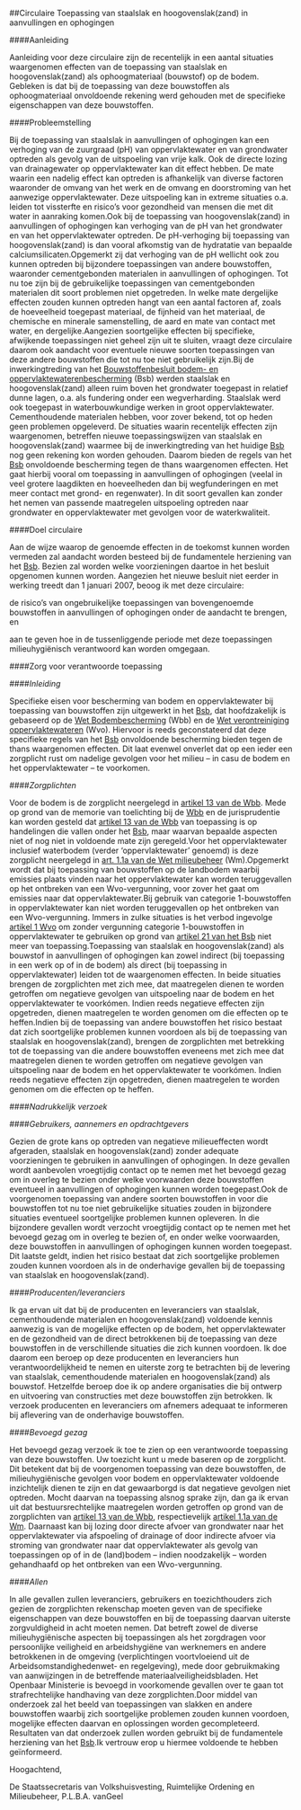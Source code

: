 <meta http-equiv='Content-Type' content='text/html; charset=utf-8' />

##Circulaire Toepassing van staalslak en hoogovenslak(zand) in aanvullingen en ophogingen

####Aanleiding

Aanleiding voor deze circulaire zijn de recentelijk in een aantal situaties waargenomen effecten van de toepassing van staalslak en hoogovenslak(zand) als ophoogmateriaal (bouwstof) op de bodem. Gebleken is dat bij de toepassing van deze bouwstoffen als ophoogmateriaal onvoldoende rekening werd gehouden met de specifieke eigenschappen van deze bouwstoffen.

####Probleemstelling

Bij de toepassing van staalslak in aanvullingen of ophogingen kan een verhoging van de zuurgraad (pH) van oppervlaktewater en van grondwater optreden als gevolg van de uitspoeling van vrije kalk. Ook de directe lozing van drainagewater op oppervlaktewater kan dit effect hebben. De mate waarin een nadelig effect kan optreden is afhankelijk van diverse factoren waaronder de omvang van het werk en de omvang en doorstroming van het aanwezige oppervlaktewater. Deze uitspoeling kan in extreme situaties o.a. leiden tot vissterfte en risico’s voor gezondheid van mensen die met dit water in aanraking komen.Ook bij de toepassing van hoogovenslak(zand) in aanvullingen of ophogingen kan verhoging van de pH van het grondwater en van het oppervlaktewater optreden. De pH-verhoging bij toepassing van hoogovenslak(zand) is dan vooral afkomstig van de hydratatie van bepaalde calciumsilicaten.Opgemerkt zij dat verhoging van de pH wellicht ook zou kunnen optreden bij bijzondere toepassingen van andere bouwstoffen, waaronder cementgebonden materialen in aanvullingen of ophogingen. Tot nu toe zijn bij de gebruikelijke toepassingen van cementgebonden materialen dit soort problemen niet opgetreden. In welke mate dergelijke effecten zouden kunnen optreden hangt van een aantal factoren af, zoals de hoeveelheid toegepast materiaal, de fijnheid van het materiaal, de chemische en minerale samenstelling, de aard en mate van contact met water, en dergelijke.Aangezien soortgelijke effecten bij specifieke, afwijkende toepassingen niet geheel zijn uit te sluiten, vraagt deze circulaire daarom ook aandacht voor eventuele nieuwe soorten toepassingen van deze andere bouwstoffen die tot nu toe niet gebruikelijk zijn.Bij de inwerkingtreding van het [Bouwstoffenbesluit bodem- en oppervlaktewaterenbescherming](../../../../../../../../../../../AMvB/bouwstoffenbesluit/bodem-/en/oppervlaktewaterenbescherming/BWBR0007667/README.md) (Bsb) werden staalslak en hoogovenslak(zand) alleen ruim boven het grondwater toegepast in relatief dunne lagen, o.a. als fundering onder een wegverharding. Staalslak werd ook toegepast in waterbouwkundige werken in groot oppervlaktewater. Cementhoudende materialen hebben, voor zover bekend, tot op heden geen problemen opgeleverd. De situaties waarin recentelijk effecten zijn waargenomen, betreffen nieuwe toepassingswijzen van staalslak en hoogovenslak(zand) waarmee bij de inwerkingtreding van het huidige [Bsb](../../../../../../../../../../../AMvB/bouwstoffenbesluit/bodem-/en/oppervlaktewaterenbescherming/BWBR0007667/README.md) nog geen rekening kon worden gehouden. Daarom bieden de regels van het [Bsb](../../../../../../../../../../../AMvB/bouwstoffenbesluit/bodem-/en/oppervlaktewaterenbescherming/BWBR0007667/README.md) onvoldoende bescherming tegen de thans waargenomen effecten. Het gaat hierbij vooral om toepassing in aanvullingen of ophogingen (veelal in veel grotere laagdikten en hoeveelheden dan bij wegfunderingen en met meer contact met grond- en regenwater). In dit soort gevallen kan zonder het nemen van passende maatregelen uitspoeling optreden naar grondwater en oppervlaktewater met gevolgen voor de waterkwaliteit.

####Doel circulaire

Aan de wijze waarop de genoemde effecten in de toekomst kunnen worden vermeden zal aandacht worden besteed bij de fundamentele herziening van het [Bsb](../../../../../../../../../../../AMvB/bouwstoffenbesluit/bodem-/en/oppervlaktewaterenbescherming/BWBR0007667/README.md). Bezien zal worden welke voorzieningen daartoe in het besluit opgenomen kunnen worden. Aangezien het nieuwe besluit niet eerder in werking treedt dan 1 januari 2007, beoog ik met deze circulaire:

de risico’s van ongebruikelijke toepassingen van bovengenoemde bouwstoffen in aanvullingen of ophogingen onder de aandacht te brengen, en

aan te geven hoe in de tussenliggende periode met deze toepassingen milieuhygiënisch verantwoord kan worden omgegaan.

####Zorg voor verantwoorde toepassing

####*Inleiding*

Specifieke eisen voor bescherming van bodem en oppervlaktewater bij toepassing van bouwstoffen zijn uitgewerkt in het [Bsb](../../../../../../../../../../../AMvB/bouwstoffenbesluit/bodem-/en/oppervlaktewaterenbescherming/BWBR0007667/README.md), dat hoofdzakelijk is gebaseerd op de [Wet Bodembescherming](../../../../../../../../../../../wet/wet/bodembescherming/BWBR0003994/README.md) (Wbb) en de [Wet verontreiniging oppervlaktewateren](../../../../../../../../../../../wet/wet/verontreiniging/oppervlaktewateren/BWBR0002682/README.md) (Wvo). Hiervoor is reeds geconstateerd dat deze specifieke regels van het [Bsb](../../../../../../../../../../../AMvB/bouwstoffenbesluit/bodem-/en/oppervlaktewaterenbescherming/BWBR0007667/README.md) onvoldoende bescherming bieden tegen de thans waargenomen effecten. Dit laat evenwel onverlet dat op een ieder een zorgplicht rust om nadelige gevolgen voor het milieu – in casu de bodem en het oppervlaktewater – te voorkomen.

####*Zorgplichten*

Voor de bodem is de zorgplicht neergelegd in [artikel 13 van de Wbb](../../../../../../../../../../../wet/wet/bodembescherming/BWBR0003994/README.md). Mede op grond van de memorie van toelichting bij de [Wbb](../../../../../../../../../../../wet/wet/bodembescherming/BWBR0003994/README.md) en de jurisprudentie kan worden gesteld dat [artikel 13 van de Wbb](../../../../../../../../../../../wet/wet/bodembescherming/BWBR0003994/README.md) van toepassing is op handelingen die vallen onder het [Bsb](../../../../../../../../../../../AMvB/bouwstoffenbesluit/bodem-/en/oppervlaktewaterenbescherming/BWBR0007667/README.md), maar waarvan bepaalde aspecten niet of nog niet in voldoende mate zijn geregeld.Voor het oppervlaktewater inclusief waterbodem (verder ‘oppervlaktewater’ genoemd) is deze zorgplicht neergelegd in [art. 1.1a van de Wet milieubeheer](../../../../../../../../../../../wet/wet/milieubeheer/BWBR0003245/README.md) (Wm).Opgemerkt wordt dat bij toepassing van bouwstoffen op de landbodem waarbij emissies plaats vinden naar het oppervlaktewater kan worden teruggevallen op het ontbreken van een Wvo-vergunning, voor zover het gaat om emissies naar dat oppervlaktewater.Bij gebruik van categorie 1-bouwstoffen in oppervlaktewater kan niet worden teruggevallen op het ontbreken van een Wvo-vergunning. Immers in zulke situaties is het verbod ingevolge [artikel 1 Wvo](../../../../../../../../../../../wet/wet/verontreiniging/oppervlaktewateren/BWBR0002682/README.md) om zonder vergunning categorie 1-bouwstoffen in oppervlaktewater te gebruiken op grond van [artikel 21 van het Bsb](../../../../../../../../../../../AMvB/bouwstoffenbesluit/bodem-/en/oppervlaktewaterenbescherming/BWBR0007667/README.md) niet meer van toepassing.Toepassing van staalslak en hoogovenslak(zand) als bouwstof in aanvullingen of ophogingen kan zowel indirect (bij toepassing in een werk op of in de bodem) als direct (bij toepassing in oppervlaktewater) leiden tot de waargenomen effecten. In beide situaties brengen de zorgplichten met zich mee, dat maatregelen dienen te worden getroffen om negatieve gevolgen van uitspoeling naar de bodem en het oppervlaktewater te voorkómen. Indien reeds negatieve effecten zijn opgetreden, dienen maatregelen te worden genomen om die effecten op te heffen.Indien bij de toepassing van andere bouwstoffen het risico bestaat dat zich soortgelijke problemen kunnen voordoen als bij de toepassing van staalslak en hoogovenslak(zand), brengen de zorgplichten met betrekking tot de toepassing van die andere bouwstoffen eveneens met zich mee dat maatregelen dienen te worden getroffen om negatieve gevolgen van uitspoeling naar de bodem en het oppervlaktewater te voorkómen. Indien reeds negatieve effecten zijn opgetreden, dienen maatregelen te worden genomen om die effecten op te heffen.

####*Nadrukkelijk verzoek*

####*Gebruikers, aannemers en opdrachtgevers*

Gezien de grote kans op optreden van negatieve milieueffecten wordt afgeraden, staalslak en hoogovenslak(zand) zonder adequate voorzieningen te gebruiken in aanvullingen of ophogingen. In deze gevallen wordt aanbevolen vroegtijdig contact op te nemen met het bevoegd gezag om in overleg te bezien onder welke voorwaarden deze bouwstoffen eventueel in aanvullingen of ophogingen kunnen worden toegepast.Ook de voorgenomen toepassing van andere soorten bouwstoffen in voor die bouwstoffen tot nu toe niet gebruikelijke situaties zouden in bijzondere situaties eventueel soortgelijke problemen kunnen opleveren. In die bijzondere gevallen wordt verzocht vroegtijdig contact op te nemen met het bevoegd gezag om in overleg te bezien of, en onder welke voorwaarden, deze bouwstoffen in aanvullingen of ophogingen kunnen worden toegepast. Dit laatste geldt, indien het risico bestaat dat zich soortgelijke problemen zouden kunnen voordoen als in de onderhavige gevallen bij de toepassing van staalslak en hoogovenslak(zand).

####*Producenten/leveranciers*

Ik ga ervan uit dat bij de producenten en leveranciers van staalslak, cementhoudende materialen en hoogovenslak(zand) voldoende kennis aanwezig is van de mogelijke effecten op de bodem, het oppervlaktewater en de gezondheid van de direct betrokkenen bij de toepassing van deze bouwstoffen in de verschillende situaties die zich kunnen voordoen. Ik doe daarom een beroep op deze producenten en leveranciers hun verantwoordelijkheid te nemen en uiterste zorg te betrachten bij de levering van staalslak, cementhoudende materialen en hoogovenslak(zand) als bouwstof. Hetzelfde beroep doe ik op andere organisaties die bij ontwerp en uitvoering van constructies met deze bouwstoffen zijn betrokken. Ik verzoek producenten en leveranciers om afnemers adequaat te informeren bij aflevering van de onderhavige bouwstoffen.

####*Bevoegd gezag*

Het bevoegd gezag verzoek ik toe te zien op een verantwoorde toepassing van deze bouwstoffen. Uw toezicht kunt u mede baseren op de zorgplicht. Dit betekent dat bij de voorgenomen toepassing van deze bouwstoffen, de milieuhygiënische gevolgen voor bodem en oppervlaktewater voldoende inzichtelijk dienen te zijn en dat gewaarborgd is dat negatieve gevolgen niet optreden. Mocht daarvan na toepassing alsnog sprake zijn, dan ga ik ervan uit dat bestuursrechtelijke maatregelen worden getroffen op grond van de zorgplichten van [artikel 13 van de Wbb](../../../../../../../../../../../wet/wet/bodembescherming/BWBR0003994/README.md), respectievelijk [artikel 1.1a van de Wm](../../../../../../../../../../../wet/wet/milieubeheer/BWBR0003245/README.md). Daarnaast kan bij lozing door directe afvoer van grondwater naar het oppervlaktewater via afspoeling of drainage of door indirecte afvoer via stroming van grondwater naar dat oppervlaktewater als gevolg van toepassingen op of in de (land)bodem – indien noodzakelijk – worden gehandhaafd op het ontbreken van een Wvo-vergunning.

####*Allen*

In alle gevallen zullen leveranciers, gebruikers en toezichthouders zich gezien de zorgplichten rekenschap moeten geven van de specifieke eigenschappen van deze bouwstoffen en bij de toepassing daarvan uiterste zorgvuldigheid in acht moeten nemen. Dat betreft zowel de diverse milieuhygiënische aspecten bij toepassingen als het zorgdragen voor persoonlijke veiligheid en arbeidshygiëne van werknemers en andere betrokkenen in de omgeving (verplichtingen voortvloeiend uit de Arbeidsomstandighedenwet- en regelgeving), mede door gebruikmaking van aanwijzingen in de betreffende materiaalveiligheidsbladen. Het Openbaar Ministerie is bevoegd in voorkomende gevallen over te gaan tot strafrechtelijke handhaving van deze zorgplichten.Door middel van onderzoek zal het beeld van toepassingen van slakken en andere bouwstoffen waarbij zich soortgelijke problemen zouden kunnen voordoen, mogelijke effecten daarvan en oplossingen worden gecompleteerd. Resultaten van dat onderzoek zullen worden gebruikt bij de fundamentele herziening van het [Bsb](../../../../../../../../../../../AMvB/bouwstoffenbesluit/bodem-/en/oppervlaktewaterenbescherming/BWBR0007667/README.md).Ik vertrouw erop u hiermee voldoende te hebben geïnformeerd.

Hoogachtend,

De 
Staatssecretaris van Volkshuisvesting, Ruimtelijke Ordening en Milieubeheer, 
P.L.B.A. vanGeel
